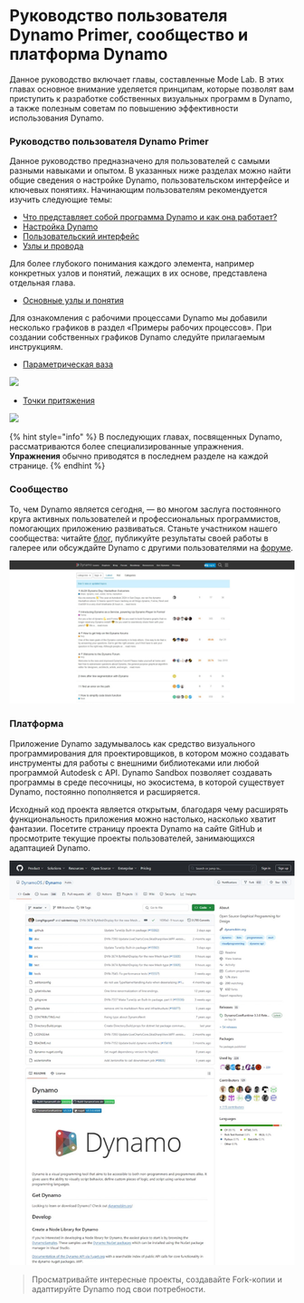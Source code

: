 # Руководство пользователя Dynamo Primer, сообщество и платформа Dynamo

Данное руководство включает главы, составленные Mode Lab. В этих главах основное внимание уделяется принципам, которые позволят вам приступить к разработке собственных визуальных программ в Dynamo, а также полезным советам по повышению эффективности использования Dynamo.

### Руководство пользователя Dynamo Primer

Данное руководство предназначено для пользователей с самыми разными навыками и опытом. В указанных ниже разделах можно найти общие сведения о настройке Dynamo, пользовательском интерфейсе и ключевых понятиях. Начинающим пользователям рекомендуется изучить следующие темы:

* [Что представляет собой программа Dynamo и как она работает?](1-what-is-dynamo.md)
* [Настройка Dynamo](../2\_setup\_for\_dynamo/)
* [Пользовательский интерфейс](../3\_user\_interface/)
* [Узлы и провода](../4\_nodes\_and\_wires/)

Для более глубокого понимания каждого элемента, например конкретных узлов и понятий, лежащих в их основе, представлена отдельная глава.

* [Основные узлы и понятия](../5\_essential\_nodes\_and\_concepts/)

Для ознакомления с рабочими процессами Dynamo мы добавили несколько графиков в раздел «Примеры рабочих процессов». При создании собственных графиков Dynamo следуйте прилагаемым инструкциям.

* [Параметрическая ваза](../10\_sample\_workflow/10-1\_getting-started-workflows/1-parametric-vase.md)

![](images/1-2/vase1.gif)

* [Точки притяжения](../10\_sample\_workflow/10-1\_getting-started-workflows/2-attractor-points.md)

![](images/1-2/attractor1.gif)

{% hint style="info" %} В последующих главах, посвященных Dynamo, рассматриваются более специализированные упражнения. **Упражнения** обычно приводятся в последнем разделе на каждой странице. {% endhint %}

### Сообщество

То, чем Dynamo является сегодня, — во многом заслуга постоянного круга активных пользователей и профессиональных программистов, помогающих приложению развиваться. Станьте участником нашего сообщества: читайте [блог](http://dynamobim.org/blog/), публикуйте результаты своей работы в галерее или обсуждайте Dynamo с другими пользователями на [форуме](https://forum.dynamobim.com).

![Форум](images/1-2/02-Community.png)

### Платформа

Приложение Dynamo задумывалось как средство визуального программирования для проектировщиков, в котором можно создавать инструменты для работы с внешними библиотеками или любой программой Autodesk с API. Dynamo Sandbox позволяет создавать программы в среде песочницы, но экосистема, в которой существует Dynamo, постоянно пополняется и расширяется.

Исходный код проекта является открытым, благодаря чему расширять функциональность приложения можно настолько, насколько хватит фантазии. Посетите страницу проекта Dynamo на сайте GitHub и просмотрите текущие проекты пользователей, занимающихся адаптацией Dynamo.

![Хранилище](images/1-2/03-TheRepo.png)

> Просматривайте интересные проекты, создавайте Fork-копии и адаптируйте Dynamo под свои потребности.
